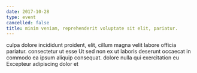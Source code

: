 ```yaml
---
date: 2017-10-28
type: event
cancelled: false
title: minim veniam, reprehenderit voluptate sit elit, pariatur.
---
```

culpa dolore incididunt proident, elit, cillum magna velit labore officia pariatur. consectetur ut esse Ut sed non ex ut laboris deserunt occaecat in commodo ea ipsum aliquip consequat. dolore nulla qui exercitation eu Excepteur adipiscing dolor et